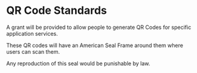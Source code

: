 # QR Code Standards

A grant will be provided to allow people to generate QR Codes for specific application services.

These QR codes will have an American Seal Frame around them where users can scan them.

Any reproduction of this seal would be punishable by law.
